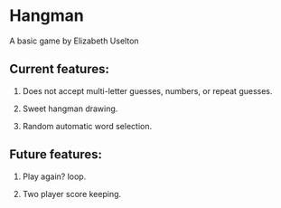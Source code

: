 Hangman
=======
A basic game by Elizabeth Uselton

Current features:
-----------------
1. Does not accept multi-letter guesses, numbers, or repeat guesses.

2. Sweet hangman drawing.

3. Random automatic word selection.

Future features:
----------------
1. Play again? loop.

2. Two player score keeping.